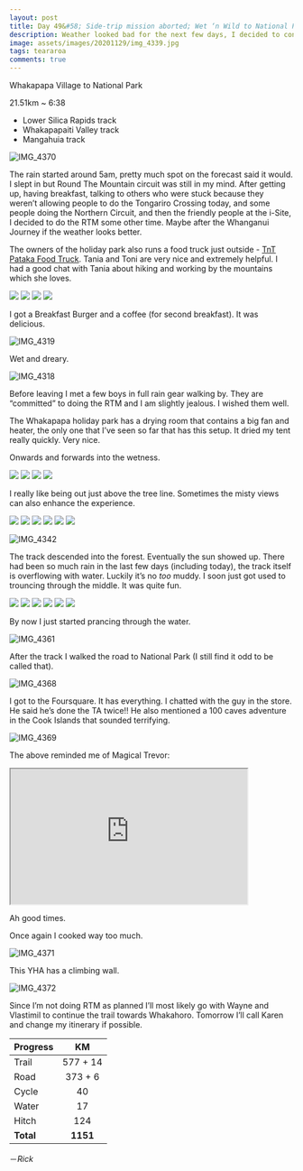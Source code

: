 ```yaml
---
layout: post 
title: Day 49&#58; Side-trip mission aborted; Wet ‘n Wild to National Park
description: Weather looked bad for the next few days, I decided to continue the trail instead of doing Round The Mountain. Constant rain overloaded the track and it is wet all the way to the road.
image: assets/images/20201129/img_4339.jpg
tags: teararoa
comments: true
---
```


Whakapapa Village to National Park

21.51km ~ 6:38

- Lower Silica Rapids track
- Whakapapaiti Valley track
- Mangahuia track

![IMG_4370](/assets/images/20201129/img_4370.jpg)

The rain started around 5am, pretty much spot on the forecast said it would. I slept in but Round The Mountain circuit was still in my mind. After getting up, having breakfast, talking to others who were stuck because they weren’t allowing people to do the Tongariro Crossing today, and some people doing the Northern Circuit, and then the friendly people at the i-Site, I decided to do the RTM some other time. Maybe after the Whanganui Journey if the weather looks better. 

The owners of the holiday park also runs a food truck just outside - [TnT Pataka Food Truck](https://www.facebook.com/TnTPataka/). Tania and Toni are very nice and extremely helpful. I had a good chat with Tania about hiking and working by the mountains which she loves. 

<div class="gallery" data-columns="2">
  <img src="/assets/images/20201129/img_4313.jpg">
  <img src="/assets/images/20201129/img_4314.jpg">
  <img src="/assets/images/20201129/img_4315.jpg">
  <img src="/assets/images/20201129/img_4316.jpg">
</div>

I got a Breakfast Burger and a coffee (for second breakfast). It was delicious.

![IMG_4319](/assets/images/20201129/img_4319.jpg)

Wet and dreary. 

![IMG_4318](/assets/images/20201129/img_4318.jpg)

Before leaving I met a few boys in full rain gear walking by. They are “committed” to doing the RTM and I am slightly jealous. I wished them well. 

The Whakapapa holiday park has a drying room that contains a big fan and heater, the only one that I’ve seen so far that has this setup. It dried my tent really quickly. Very nice. 

Onwards and forwards into the wetness. 

<div class="gallery" data-columns="2">
  <img src="/assets/images/20201129/img_4320.jpg">
  <img src="/assets/images/20201129/img_4321.jpg">
  <img src="/assets/images/20201129/img_4322.jpg">
  <img src="/assets/images/20201129/img_4323.jpg">
</div>

I really like being out just above the tree line. Sometimes the misty views can also enhance the experience. 

<div class="gallery" data-columns="2">
  <img src="/assets/images/20201129/img_4325.jpg">
  <img src="/assets/images/20201129/img_4326.jpg">
  <img src="/assets/images/20201129/img_4327.jpg">
  <img src="/assets/images/20201129/img_4333.jpg">
  <img src="/assets/images/20201129/img_4334.jpg">
  <img src="/assets/images/20201129/img_4339.jpg">
</div>

![IMG_4342](/assets/images/20201129/img_4342.jpg)

The track descended into the forest. Eventually the sun showed up. There had been so much rain in the last few days (including today), the track itself is overflowing with water. Luckily it’s no _too_ muddy. I soon just got used to trouncing through the middle. It was quite fun. 

<div class="gallery" data-columns="2">
  <img src="/assets/images/20201129/img_4348.jpg">
  <img src="/assets/images/20201129/img_4349.jpg">
  <img src="/assets/images/20201129/img_4352.jpg">
  <img src="/assets/images/20201129/img_4354.jpg">
  <img src="/assets/images/20201129/img_4359.jpg">
  <img src="/assets/images/20201129/img_4360.jpg">
</div>

By now I just started prancing through the water. 

![IMG_4361](/assets/images/20201129/img_4361.jpg)

After the track I walked the road to National Park (I still find it odd to be called that). 

![IMG_4368](/assets/images/20201129/img_4368.jpg)

I got to the Foursquare. It has everything. I chatted with the guy in the store. He said he’s done the TA twice!! He also mentioned a 100 caves adventure in the Cook Islands that sounded terrifying. 

![IMG_4369](/assets/images/20201129/img_4369.jpg)

The above reminded me of Magical Trevor:

<iframe width="420" height="240"
src="https://www.youtube.com/embed/croUKrggms8">
</iframe>

Ah good times. 

Once again I cooked way too much. 

![IMG_4371](/assets/images/20201129/img_4371.jpg)

This YHA has a climbing wall.

![IMG_4372](/assets/images/20201129/img_4372.jpg)

Since I’m not doing RTM as planned I’ll most likely go with Wayne and Vlastimil to continue the trail towards Whakahoro. Tomorrow I’ll call Karen and change my itinerary if possible. 

| Progress | KM |
| ---- |:----:|
| Trail | 577 + 14 |
| Road | 373 + 6 |
| Cycle | 40 |
| Water | 17 |
| Hitch | 124 |
| **Total** | **1151** |



－_Rick_
